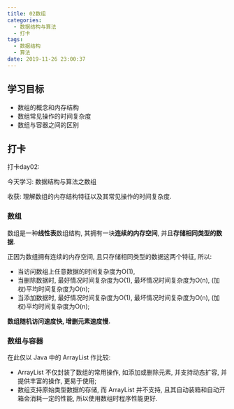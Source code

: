 ```yaml
---
title: 02数组
categories:
  - 数据结构与算法
  - 打卡
tags:
  - 数据结构
  - 算法
date: 2019-11-26 23:00:37
---
```


## 学习目标

* 数组的概念和内存结构
* 数组常见操作的时间复杂度
* 数组与容器之间的区别


<!-- more -->


## 打卡

打卡day02:

今天学习: 数据结构与算法之数组

收获: 理解数组的内存结构特征以及其常见操作的时间复杂度.

### 数组

数组是一种**线性表**数组结构, 其拥有一块**连续的内存空间**, 并且**存储相同类型的数据**.

正因为数组拥有连续的内存空间, 且只存储相同类型的数据这两个特征, 所以:
- 当访问数组上任意数据的时间复杂度为O(1), 
- 当删除数据时, 最好情况时间复杂度为O(1), 最坏情况时间复杂度为O(n), (加权)平均时间复杂度为O(n);
- 当添加数据时, 最好情况时间复杂度为O(1), 最坏情况时间复杂度为O(n), (加权)平均时间复杂度为O(n);

**数组随机访问速度快, 增删元素速度慢.**

### 数组与容器

在此仅以 Java 中的 ArrayList 作比较:
- ArrayList 不仅封装了数组的常用操作, 如添加或删除元素, 并支持动态扩容, 并提供丰富的操作, 更易于使用;
- 数组支持原始类型数据的存储, 而 ArrayList 并不支持, 且其自动装箱和自动开箱会消耗一定的性能, 所以使用数组时程序性能更好.
